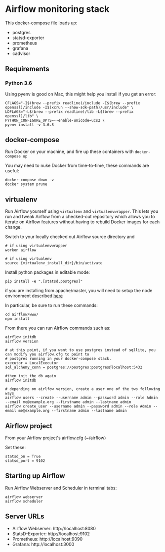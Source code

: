 # Airflow monitoring stack

This docker-compose file loads up:

* postgres
* statsd-exporter
* prometheus
* grafana
* cadvisor

## Requirements

### Python 3.6

Using pyenv is good on Mac, this might help you install if you get an error:

```
CFLAGS="-I$(brew --prefix readline)/include -I$(brew --prefix openssl)/include -I$(xcrun --show-sdk-path)/usr/include" \
LDFLAGS="-L$(brew --prefix readline)/lib -L$(brew --prefix openssl)/lib" \
PYTHON_CONFIGURE_OPTS=--enable-unicode=ucs2 \
pyenv install -v 3.6.8
```

## docker-compose

Run Docker on your machine, and fire up these containers with `docker-compose up`

You may need to nuke Docker from time-to-time, these commands are useful:

```
docker-compose down -v
docker system prune
```

## virtualenv

Run Airflow yourself using `virtualenv` and `virtualenvwrapper`. This lets you run and tweak Airflow from a checked-out repository which allows you to iterate on Airflow features without having to rebuild Docker images for each change.

Switch to your locally checked out Airflow source directory and

```
# if using virtualenvwrapper
workon airflow

# if using virtualenv
source {virtualenv_install_dir}/bin/activate
```

Install python packages in editable mode:

```
pip install -e ".[statsd,postgres]"
```

if you are installing from apache/master, you will need to setup the node environment described [here](https://github.com/apache/airflow/blob/master/CONTRIBUTING.md#setting-up-the-node--npm-javascript-environment)

In particular, be sure to run these commands:

```
cd airflow/www/
npm install
```

From there you can run Airflow commands such as:

```
airflow initdb
airflow version

# at this point, if you want to use postgres instead of sqllite, you can modify you airflow.cfg to point to 
# postgres running in your docker-compose stack.
executor = LocalExecutor
sql_alchemy_conn = postgres://postgres:postgres@localhost:5432

#then init the db again
airflow initdb

# depending on airlfow version, create a user one of the two following ways
airflow users --create --username admin --password admin --role Admin --email me@example.org --firstname admin --lastname admin
airflow create_user --username admin --password admin --role Admin --email me@example.org --firstname admin --lastname admin
```

## Airflow project

From your Airflow project's airflow.cfg (~/airflow)

Set these:

```
statsd_on = True
statsd_port = 9102
```

## Starting up Airflow

Run Airflow Webserver and Scheduler in terminal tabs:

```
airflow webserver
airflow scheduler
```

## Server URLs

* Airflow Webserver: http://localhost:8080
* StatsD-Exporter: http://localhost:9102
* Prometheus: http://localhost:9090
* Grafana: http://localhost:3000
